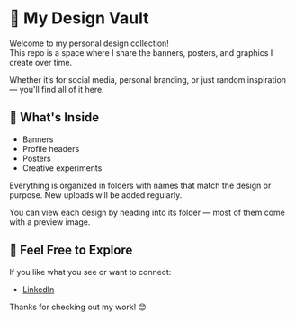 # 🎨 My Design Vault

Welcome to my personal design collection!  
This repo is a space where I share the banners, posters, and graphics I create over time.

Whether it’s for social media, personal branding, or just random inspiration — you'll find all of it here.

## 📁 What's Inside

- Banners
- Profile headers
- Posters
- Creative experiments

Everything is organized in folders with names that match the design or purpose. New uploads will be added regularly.

You can view each design by heading into its folder — most of them come with a preview image.

## 🙌 Feel Free to Explore

If you like what you see or want to connect:

- [LinkedIn](https://linkedin.com/in/aksar04)

Thanks for checking out my work! 😊
